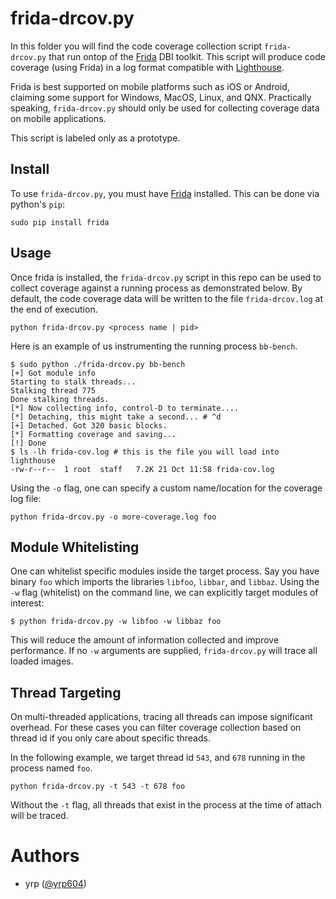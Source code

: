 # frida-drcov.py

In this folder you will find the code coverage collection script `frida-drcov.py` that run ontop of the [Frida](https://www.frida.re/) DBI toolkit. This script will produce code coverage (using Frida) in a log format compatible with [Lighthouse](https://github.com/gaasedelen/lighthouse).

Frida is best supported on mobile platforms such as iOS or Android, claiming some support for Windows, MacOS, Linux, and QNX. Practically speaking, `frida-drcov.py` should only be used for collecting coverage data on mobile applications.

This script is labeled only as a prototype.

## Install

To use `frida-drcov.py`, you must have [Frida](https://www.frida.re/) installed. This can be done via python's `pip`:

```
sudo pip install frida
```

## Usage

Once frida is installed, the `frida-drcov.py` script in this repo can be used to collect coverage against a running process as demonstrated below. By default, the code coverage data will be written to the file `frida-drcov.log` at the end of execution.

```
python frida-drcov.py <process name | pid>
```

Here is an example of us instrumenting the running process `bb-bench`.

```
$ sudo python ./frida-drcov.py bb-bench
[+] Got module info
Starting to stalk threads...
Stalking thread 775
Done stalking threads.
[*] Now collecting info, control-D to terminate....
[*] Detaching, this might take a second... # ^d
[+] Detached. Got 320 basic blocks.
[*] Formatting coverage and saving...
[!] Done
$ ls -lh frida-cov.log # this is the file you will load into lighthouse
-rw-r--r--  1 root  staff   7.2K 21 Oct 11:58 frida-cov.log
```

Using the `-o` flag, one can specify a custom name/location for the coverage log file:

```
python frida-drcov.py -o more-coverage.log foo
```

## Module Whitelisting

One can whitelist specific modules inside the target process. Say you have binary `foo` which imports the libraries `libfoo`, `libbar`, and `libbaz`. Using the `-w` flag (whitelist) on the command line, we can explicitly target modules of interest:

```
$ python frida-drcov.py -w libfoo -w libbaz foo
```

This will reduce the amount of information collected and improve performance. If no `-w` arguments are supplied, `frida-drcov.py` will trace all loaded images.

## Thread Targeting

On multi-threaded applications, tracing all threads can impose significant overhead. For these cases you can filter coverage collection based on thread id if you only care about specific threads.

In the following example, we target thread id `543`, and `678` running in the process named `foo`.

```
python frida-drcov.py -t 543 -t 678 foo
```

Without the `-t` flag, all threads that exist in the process at the time of attach will be traced.

# Authors

* yrp ([@yrp604](https://twitter.com/yrp604))
